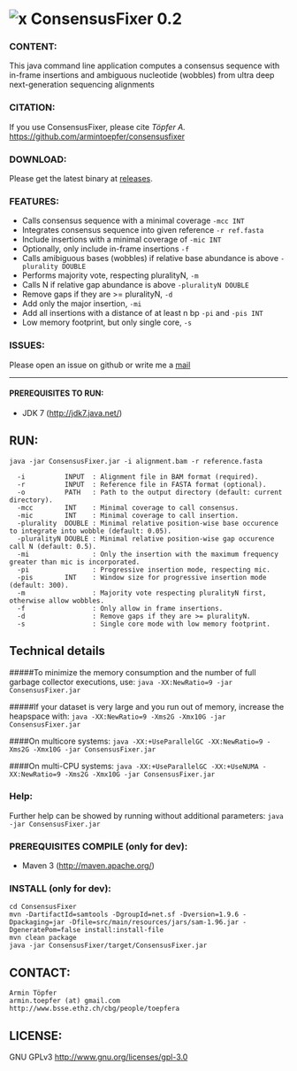 # ![x](https://github.com/armintoepfer/ConsensusFixer/blob/master/CF_logo.png?raw=true) <b>C</b>onsensus<b>F</b>ixer <b>0.2</b>

### CONTENT:
This java command line application computes a consensus sequence with in-frame insertions and ambiguous nucleotide (wobbles) from ultra deep next-generation sequencing alignments

### CITATION:
If you use ConsensusFixer, please cite <i>Töpfer A.</i> https://github.com/armintoepfer/consensusfixer

### DOWNLOAD:
Please get the latest binary at [releases](https://github.com/armintoepfer/ConsensusFixer/releases/latest).

### FEATURES:
 - Calls consensus sequence with a minimal coverage `-mcc INT`
 - Integrates consensus sequence into given reference `-r ref.fasta`
 - Include insertions with a minimal coverage of `-mic INT`
 - Optionally, only include in-frame insertions `-f`
 - Calls amibiguous bases (wobbles) if relative base abundance is above `-plurality DOUBLE`
 - Performs majority vote, respecting pluralityN, `-m`
 - Calls N if relative gap abundance is above `-pluralityN DOUBLE`
 - Remove gaps if they are >= pluralityN, `-d`
 - Add only the major insertion, `-mi`
 - Add all insertions with a distance of at least n bp `-pi` and `-pis INT`
 - Low memory footprint, but only single core, `-s`

### ISSUES:
Please open an issue on github or write me a [mail](https://github.com/armintoepfer/ConsensusFixer/blob/master/README.md#contact)

- - -

#### PREREQUISITES TO RUN:
 - JDK 7 (http://jdk7.java.net/)

## RUN:  
 `java -jar ConsensusFixer.jar -i alignment.bam -r reference.fasta`  
 
```
  -i          INPUT  : Alignment file in BAM format (required).
  -r          INPUT  : Reference file in FASTA format (optional).
  -o          PATH   : Path to the output directory (default: current directory).
  -mcc        INT    : Minimal coverage to call consensus.
  -mic        INT    : Minimal coverage to call insertion.
  -plurality  DOUBLE : Minimal relative position-wise base occurence to integrate into wobble (default: 0.05).
  -pluralityN DOUBLE : Minimal relative position-wise gap occurence call N (default: 0.5).
  -mi                : Only the insertion with the maximum frequency greater than mic is incorporated.
  -pi                : Progressive insertion mode, respecting mic.
  -pis        INT    : Window size for progressive insertion mode (default: 300).
  -m                 : Majority vote respecting pluralityN first, otherwise allow wobbles.
  -f                 : Only allow in frame insertions.
  -d                 : Remove gaps if they are >= pluralityN.
  -s                 : Single core mode with low memory footprint.
```

## Technical details
#####To minimize the memory consumption and the number of full garbage collector executions, use:
`java -XX:NewRatio=9 -jar ConsensusFixer.jar`

#####If your dataset is very large and you run out of memory, increase the heapspace with:
`java -XX:NewRatio=9 -Xms2G -Xmx10G -jar ConsensusFixer.jar`

####On multicore systems:
`java -XX:+UseParallelGC -XX:NewRatio=9 -Xms2G -Xmx10G -jar ConsensusFixer.jar`

####On multi-CPU systems:
`java -XX:+UseParallelGC -XX:+UseNUMA -XX:NewRatio=9 -Xms2G -Xmx10G -jar ConsensusFixer.jar`

### Help:
 Further help can be showed by running without additional parameters:
  `java -jar ConsensusFixer.jar`

### PREREQUISITES COMPILE (only for dev):
 - Maven 3 (http://maven.apache.org/)

### INSTALL (only for dev):
    cd ConsensusFixer
    mvn -DartifactId=samtools -DgroupId=net.sf -Dversion=1.9.6 -Dpackaging=jar -Dfile=src/main/resources/jars/sam-1.96.jar -DgeneratePom=false install:install-file
    mvn clean package
    java -jar ConsensusFixer/target/ConsensusFixer.jar

## CONTACT:
    Armin Töpfer
    armin.toepfer (at) gmail.com
    http://www.bsse.ethz.ch/cbg/people/toepfera

## LICENSE:
 GNU GPLv3 http://www.gnu.org/licenses/gpl-3.0

